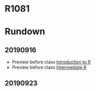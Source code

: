 # R1081
# Rundown
## 20190916
* Preview before class [Introduction to R](https://www.datacamp.com/courses/free-introduction-to-r)
* Preview before class [Intermediate R](https://www.datacamp.com/courses/intermediate-r)
## 20190923
